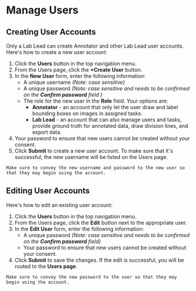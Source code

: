 # Manage Users
## Creating User Accounts

Only a Lab Lead can create Annotator and other Lab Lead user accounts. Here's how to create a new user account:

1. Click the **Users** button in the top navigation menu.
2. From the Users page, click the **+Create User** button.
3. In the **New User** form, enter the following information:
    * A unique username *(Note: case sensitive)*
    * A unique password *(Note: case sensitive and needs to be confirmed on the **Confirm password** field )*
    * The role for the new user in the **Role** field. Your options are:
        * **Annotator** - an account that only let the user draw and label bounding boxes on images in assigned tasks.
        * **Lab Lead** - an account that can also manage users and tasks, provide ground truth for annotated data, draw division lines, and export data.
4. Your password to ensure that new users cannot be created without your consent.
5. Click **Submit** to create a new user account. To make sure that it's successful, the new username will be listed on the Users page.

```{note}
Make sure to convey the new username and password to the new user so that they may begin using the account.
```

## Editing User Accounts

Here's how to edit an existing user account:

1. Click the **Users** button in the top navigation menu.
2. From the Users page, click the **Edit** button next to the appropriate user.
3. In the **Edit User** form, enter the following information:
    * A unique password *(Note: case sensitive and needs to be confirmed on the **Confirm password** field)*
    * Your password to ensure that new users cannot be created without your consent.
4. Click **Submit** to save the changes. If the edit is successful, you will be routed to the **Users page**.

```{note}
Make sure to convey the new password to the user so that they may begin using the account.
```

